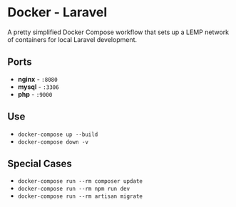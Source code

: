 # Docker - Laravel

A pretty simplified Docker Compose workflow that sets up a LEMP network of containers for local Laravel development.

## Ports

- **nginx** - `:8080`
- **mysql** - `:3306`
- **php** - `:9000`

## Use

- `docker-compose up --build`
- `docker-compose down -v`

## Special Cases

- `docker-compose run --rm composer update`
- `docker-compose run --rm npm run dev`
- `docker-compose run --rm artisan migrate` 

